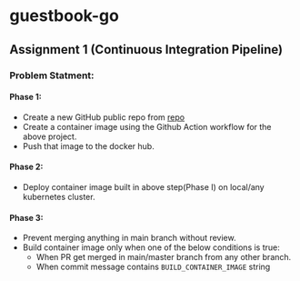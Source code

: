 # guestbook-go

## Assignment 1 (Continuous Integration Pipeline)
### Problem Statment:
#### Phase 1:
- Create a new GitHub public repo from [repo](https://github.com/kubernetes/examples/tree/master/guestbook-go)
- Create a container image using the Github Action workflow for the above project.
- Push that image to the docker hub.

#### Phase 2:
- Deploy container image built in above step(Phase I) on local/any kubernetes cluster.

#### Phase 3:
- Prevent merging anything in main branch without review.
- Build container image only when one of the below conditions is true:
    - When PR get merged in main/master branch from any other branch.
    - When commit message contains `BUILD_CONTAINER_IMAGE` string
